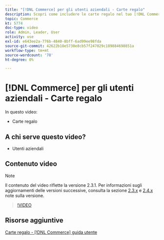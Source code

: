 ```yaml
---
title: "[!DNL Commerce] per gli utenti aziendali - Carte regalo"
description: Scopri come includere le carte regalo nel tuo [!DNL Commerce] archiviare.
topic: Commerce
kt: 5774
doc-type: video
role: Admin, Leader, User
activity: use
exl-id: e643ee2a-776b-4840-8bff-6ad99ee98fda
source-git-commit: 42622b18e5738e8cb57f247029c189884698851a
workflow-type: tm+mt
source-wordcount: '78'
ht-degree: 0%

---
```


# [!DNL Commerce] per gli utenti aziendali - Carte regalo

In questo video:

- Carte regalo

## A chi serve questo video?

- Utenti aziendali

## Contenuto video

>[!NOTE]
>
>Il contenuto del video riflette la versione 2.3.1. Per informazioni sugli aggiornamenti delle versioni successive, consulta la sezione [ 2.3.x](https://devdocs.magento.com/guides/v2.3/release-notes/bk-release-notes.html) e [2.4.x](https://devdocs.magento.com/guides/v2.4/release-notes/bk-release-notes.html) note sulla versione.

>[!VIDEO](https://video.tv.adobe.com/v/35959?quality=12&learn=on)

## Risorse aggiuntive

[Carte regalo - [!DNL Commerce] guida utente](https://docs.magento.com/user-guide/catalog/product-gift-card.html)
